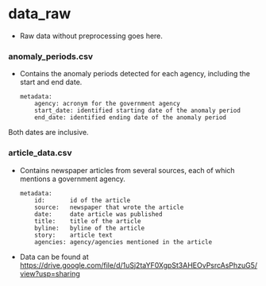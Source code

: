 # data_raw 
- Raw data without preprocessing goes here. 

### anomaly_periods.csv 
- Contains the anomaly periods detected for each agency, including the start and end date. 

      metadata:
          agency: acronym for the government agency
          start_date: identified starting date of the anomaly period
          end_date: identified ending date of the anomaly period
 Both dates are inclusive. 
 
### article_data.csv 
- Contains newspaper articles from several sources, each of which mentions a government agency. 

      metadata:
          id:       id of the article
          source:   newspaper that wrote the article
          date:     date article was published
          title:    title of the article
          byline:   byline of the article
          story:    article text
          agencies: agency/agencies mentioned in the article
          
- Data can be found at https://drive.google.com/file/d/1uSj2taYF0XgpSt3AHEOvPsrcAsPhzuG5/view?usp=sharing  
